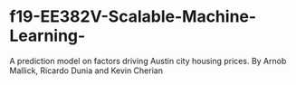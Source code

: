 # f19-EE382V-Scalable-Machine-Learning-
A prediction model on factors driving Austin city housing prices.
By Arnob Mallick, Ricardo Dunia and Kevin Cherian
